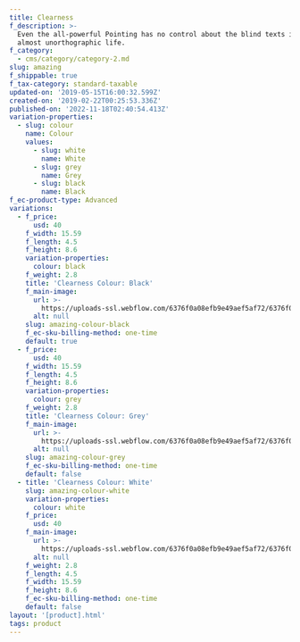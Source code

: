 ```yaml
---
title: Clearness
f_description: >-
  Even the all-powerful Pointing has no control about the blind texts it is an
  almost unorthographic life.
f_category:
  - cms/category/category-2.md
slug: amazing
f_shippable: true
f_tax-category: standard-taxable
updated-on: '2019-05-15T16:00:32.599Z'
created-on: '2019-02-22T00:25:53.336Z'
published-on: '2022-11-18T02:40:54.413Z'
variation-properties:
  - slug: colour
    name: Colour
    values:
      - slug: white
        name: White
      - slug: grey
        name: Grey
      - slug: black
        name: Black
f_ec-product-type: Advanced
variations:
  - f_price:
      usd: 40
    f_width: 15.59
    f_length: 4.5
    f_height: 8.6
    variation-properties:
      colour: black
    f_weight: 2.8
    title: 'Clearness Colour: Black'
    f_main-image:
      url: >-
        https://uploads-ssl.webflow.com/6376f0a08efb9e49aef5af72/6376f0a08efb9e76a8f5afcf_store-item-2.jpg
      alt: null
    slug: amazing-colour-black
    f_ec-sku-billing-method: one-time
    default: true
  - f_price:
      usd: 40
    f_width: 15.59
    f_length: 4.5
    f_height: 8.6
    variation-properties:
      colour: grey
    f_weight: 2.8
    title: 'Clearness Colour: Grey'
    f_main-image:
      url: >-
        https://uploads-ssl.webflow.com/6376f0a08efb9e49aef5af72/6376f0a08efb9e76a8f5afcf_store-item-2.jpg
      alt: null
    slug: amazing-colour-grey
    f_ec-sku-billing-method: one-time
    default: false
  - title: 'Clearness Colour: White'
    slug: amazing-colour-white
    variation-properties:
      colour: white
    f_price:
      usd: 40
    f_main-image:
      url: >-
        https://uploads-ssl.webflow.com/6376f0a08efb9e49aef5af72/6376f0a08efb9e76a8f5afcf_store-item-2.jpg
      alt: null
    f_weight: 2.8
    f_length: 4.5
    f_width: 15.59
    f_height: 8.6
    f_ec-sku-billing-method: one-time
    default: false
layout: '[product].html'
tags: product
---
```



